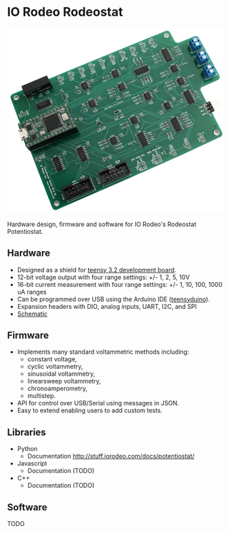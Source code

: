 # IO Rodeo Rodeostat 

![alt text](/images/rstat_v0p2_cutout_scaled.png)

Hardware design, firmware and software for IO Rodeo's Rodeostat Potentiostat. 


## Hardware

* Designed as a shield for  [teensy 3.2 development board](https://www.pjrc.com/teensy/teensy31.html).   
* 12-bit voltage output with four range settings:  +/- 1, 2, 5, 10V
* 16-bit current measurement with four  range settings: +/- 1, 10, 100, 1000 uA ranges
* Can be programmed over USB using the Arduino IDE ([teensyduino](https://www.pjrc.com/teensy/td_download.html)).  
* Expansion headers with DIO, analog inputs, UART, I2C, and SPI 
* [Schematic](https://github.com/iorodeo/potentiostat/releases/download/v0.1/potentiostat_shield_schematic_v0p1r2.pdf)


## Firmware

* Implements many standard voltammetric methods including: 
    - constant voltage, 
    - cyclic voltammetry, 
    - sinusoidal voltammetry,
    - linearsweep voltammetry, 
    - chronoamperometry, 
    - multistep. 
* API for control over USB/Serial using messages in JSON. 
* Easy to extend enabling users to add custom tests. 

## Libraries

* Python 
    - Documentation http://stuff.iorodeo.com/docs/potentiostat/  
* Javascript
    - Documentation (TODO)
* C++
    - Documentation (TODO)

## Software

TODO
